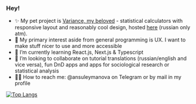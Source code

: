 ### Hey!

- ✨ My pet project is [Variance, my beloved](https://github.com/ansuleymanova/variance-my-beloved) - statistical calculators with responsive layout and reasonably cool design, hosted [here](https://variance.monster) (russian only atm).
- 👀 My primary interest aside from general programming is UX. I want to make stuff nicer to use and more accessible
- 🌱 I’m currently learning React.js, Next.js & Typescript
- 🫧 I’m looking to collaborate on tutorial translations (russian/english and vice versa), fun DnD apps and apps for sociological research or statistical analysis
- 🤳🏼 How to reach me: @ansuleymanova on Telegram or by mail in my profile

[![Top Langs](https://github-readme-stats.vercel.app/api/top-langs/?username=ansuleymanova&layout=compact)](https://github.com/anuraghazra/github-readme-stats)
